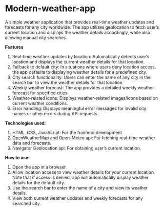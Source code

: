 # Modern-weather-app
A simple weather application that provides real-time weather updates and forecasts for any city worldwide. The app utilizes geolocation to fetch user’s current location and displays the weather details accordingly, while also allowing manual city searches.

**Features**
1. Real-time weather updates by location:
Automatically detects user’s location and displays the current weather details for that location.
2. Fallback to default city:
In situations where users deny location access, the app defaults to displaying weather details for a predefined city.
3. City search functionality:
Users can enter the name of any city in the search bar to view the weather details for that location.
4. Weekly weather forecast:
The app provides a detailed weekly weather forecast for specified cities.
5. Weather-related icons:
Displays weather-related images/icons based on current weather conditions.
6. Error handling:
Displays meaningful error messages for invalid city names or other errors during API requests.

**Technologies used:**
1. HTML, CSS, JavaScript: For the frontend development
2. OpenWeatherMap and Open-Meteo api: For fetching real-time weather data and forecasts.
3. Navigator Geolocation api: For obtaining user’s current location.
   
**How to use:**
1. Open the app in a browser.
2. Allow location access to view weather details for your current location.
Note that if access is denied, app will automatically display weather details for the default city.
3. Use the search bar to enter the name of a city and view its weather details.
4. View both current weather updates and weekly forecasts for any searched city.
